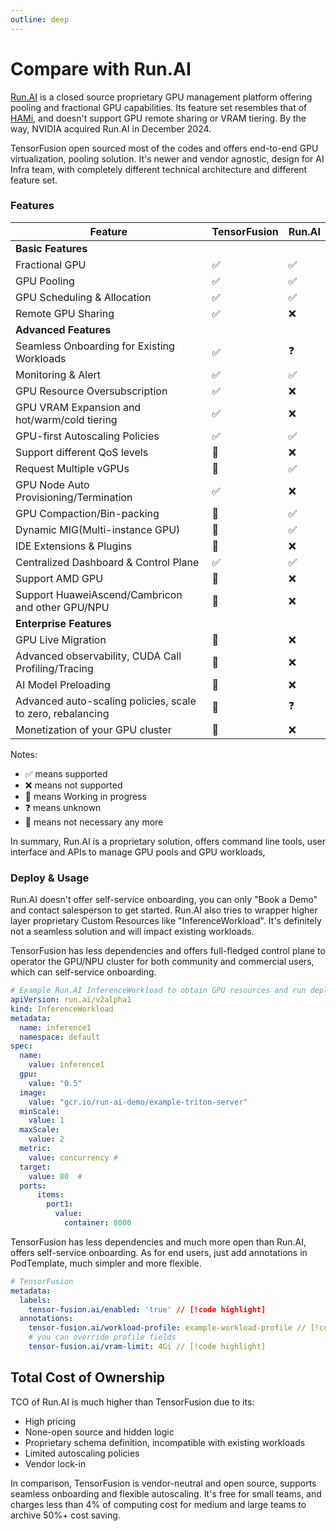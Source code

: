 ```yaml
---
outline: deep
---
```


# Compare with Run.AI

[Run.AI](https://run.ai) is a closed source proprietary GPU management platform offering pooling and fractional GPU capabilities. Its feature set resembles that of [HAMi](https://github.com/Project-HAMi/HAMi), and doesn't support GPU remote sharing or VRAM tiering. By the way, NVIDIA acquired Run.AI in December 2024.

TensorFusion open sourced most of the codes and offers end-to-end GPU virtualization, pooling solution. It's newer and vendor agnostic, design for AI Infra team, with completely different technical architecture and different feature set.

### Features

| Feature | TensorFusion | Run.AI |
| --- | --- | --- |
| <b>Basic Features</b> |  |  |
| Fractional GPU | ✅ | ✅ |
| GPU Pooling | ✅ | ✅ |
| GPU Scheduling & Allocation | ✅ | ✅ |
| Remote GPU Sharing | ✅ | ❌ |
| <b>Advanced Features</b> |  |  |
| Seamless Onboarding for Existing Workloads | ✅ | ❓ |
| Monitoring & Alert | ✅ | ✅ |
| GPU Resource Oversubscription | ✅ | ❌ |
| GPU VRAM Expansion and hot/warm/cold tiering | ✅ | ❌ |
| GPU-first Autoscaling Policies | ✅ | ✅ |
| Support different QoS levels | 🚧 | ❌ |
| Request Multiple vGPUs | 🚧 | ✅ |
| GPU Node Auto Provisioning/Termination | ✅ | ❌ |
| GPU Compaction/Bin-packing | 🚧 | ✅ |
| Dynamic MIG(Multi-instance GPU) | 👋 | ✅ |
| IDE Extensions & Plugins | 🚧 | ❌ |
| Centralized Dashboard & Control Plane | ✅ | ✅ |
| Support AMD GPU | 🚧 | ❌ |
| Support HuaweiAscend/Cambricon and other GPU/NPU | 🚧 | ❌ |
| <b>Enterprise Features</b> |  |  |
| GPU Live Migration | 🚧 | ❌ |
| Advanced observability, CUDA Call Profiling/Tracing | 🚧 | ❌ |
| AI Model Preloading | 🚧 | ❌ |
| Advanced auto-scaling policies, scale to zero, rebalancing | 🚧 | ❓ |
| Monetization of your GPU cluster | 🚧 | ❌ |

Notes:
- ✅ means supported
- ❌ means not supported
- 🚧 means Working in progress
- ❓ means unknown
- 👋 means not necessary any more

In summary, Run.AI is a proprietary solution, offers command line tools, user interface and APIs to manage GPU pools and GPU workloads, 

### Deploy & Usage

Run.AI doesn't offer self-service onboarding, you can only "Book a Demo" and contact salesperson to get started. Run.AI also tries to wrapper higher layer proprietary Custom Resources like "InferenceWorkload". It's definitely not a seamless solution and will impact existing workloads.

TensorFusion has less dependencies and offers full-fledged control plane to operator the GPU/NPU cluster for both community and commercial users, which can self-service onboarding.

```yaml
# Example Run.AI InferenceWorkload to obtain GPU resources and run deployments
apiVersion: run.ai/v2alpha1
kind: InferenceWorkload
metadata:
  name: inference1
  namespace: default
spec:
  name:
    value: inference1
  gpu:
    value: "0.5"
  image:
    value: "gcr.io/run-ai-demo/example-triton-server"
  minScale:
    value: 1
  maxScale:
    value: 2
  metric:
    value: concurrency # 
  target:
    value: 80  # 
  ports:
      items:
        port1:
          value:
            container: 8000
```

TensorFusion has less dependencies and much more open than Run.AI, offers self-service onboarding. As for end users, just add annotations in PodTemplate, much simpler and more flexible.

```yaml
# TensorFusion
metadata:
  labels:
    tensor-fusion.ai/enabled: 'true' // [!code highlight]
  annotations:
    tensor-fusion.ai/workload-profile: example-workload-profile // [!code highlight]
    # you can override profile fields
    tensor-fusion.ai/vram-limit: 4Gi // [!code highlight]
```

<!-- ### Performance Comparison -->
<!-- Benchmark -->

## Total Cost of Ownership

TCO of Run.AI is much higher than TensorFusion due to its:

- High pricing
- None-open source and hidden logic
- Proprietary schema definition, incompatible with existing workloads
- Limited autoscaling policies
- Vendor lock-in

In comparison, TensorFusion is vendor-neutral and open source, supports seamless onboarding and flexible autoscaling. It's free for small teams, and charges less than 4% of computing cost for medium and large teams to archive 50%+ cost saving.